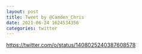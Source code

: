 ```yaml
--- 
layout: post 
title: Tweet by @Camden_Chris 
date: 2021-06-24 1624534356 
categories: twitter 
--- 
```

https://twitter.com/o/status/1408025240387608578